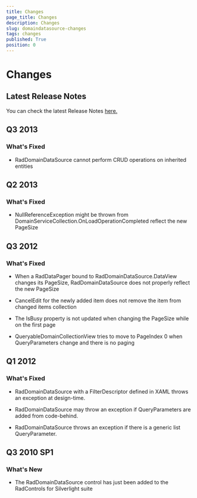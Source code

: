 ```yaml
---
title: Changes
page_title: Changes
description: Changes
slug: domaindatasource-changes
tags: changes
published: True
position: 0
---
```


# Changes



## Latest Release Notes

You can check the latest Release Notes [ here.](http://www.telerik.com/products/silverlight/whats-new/release_notes.aspx)

##  Q3 2013
      
### What's Fixed
            

*  RadDomainDataSource cannot perform CRUD operations on inherited entities
                

##  Q2 2013
      
### What's Fixed
            

*  NullReferenceException might be thrown from DomainServiceCollection.OnLoadOperationCompleted reflect the new PageSize
                

##  Q3 2012
### What's Fixed
            

*  When a RadDataPager bound to RadDomainDataSource.DataView changes its PageSize, RadDomainDataSource does not properly reflect the new PageSize
                

*  CancelEdit for the newly added item does not remove the item from changed items collection
                

*  The IsBusy property is not updated when changing the PageSize while on the first page
                

*  QueryableDomainCollectionView tries to move to PageIndex 0 when QueryParameters change and there is no paging
                

##  Q1 2012
      
### What's Fixed
            

*  RadDomainDataSource with a FilterDescriptor defined in XAML throws an exception at design-time.
                

*  RadDomainDataSource may throw an exception if QueryParameters are added from code-behind.
                

*  RadDomainDataSource throws an exception if there is a generic list QueryParameter.
                

##  Q3 2010 SP1
### What's New
* The RadDomainDataSource control has just been added to the RadControls for Silverlight suite
